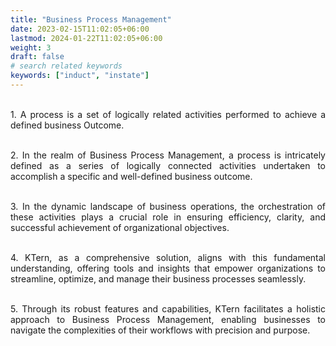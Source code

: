 ```yaml
---
title: "Business Process Management"
date: 2023-02-15T11:02:05+06:00
lastmod: 2024-01-22T11:02:05+06:00
weight: 3
draft: false
# search related keywords
keywords: ["induct", "instate"]
---
```

<div style='text-align: justify;'>

</br>1. A process is a set of logically related activities performed to achieve a defined business Outcome. 

</br>2. In the realm of Business Process Management, a process is intricately defined as a series of logically connected activities undertaken to accomplish a specific and well-defined business outcome. 

</br>3. In the dynamic landscape of business operations, the orchestration of these activities plays a crucial role in ensuring efficiency, clarity, and successful achievement of organizational objectives. 

</br>4. KTern, as a comprehensive solution, aligns with this fundamental understanding, offering tools and insights that empower organizations to streamline, optimize, and manage their business processes seamlessly. 

</br>5. Through its robust features and capabilities, KTern facilitates a holistic approach to Business Process Management, enabling businesses to navigate the complexities of their workflows with precision and purpose.

</div>